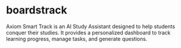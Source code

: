 # boardstrack
Axiom Smart Track is an AI Study Assistant designed to help students conquer their studies. It provides a personalized dashboard to track learning progress, manage tasks, and generate questions.

